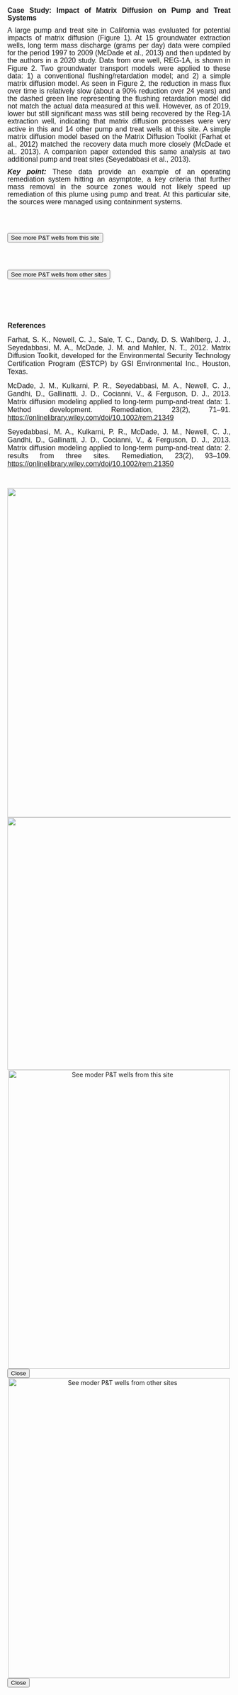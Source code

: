 <div class="col-md-6" style = "text-align: justify;"> 
<p style='margin-top:0in;margin-right:0in;margin-bottom:8.0pt;margin-left:0in;line-height:107%;font-size:15px;font-family:"Calibri",sans-serif;'><strong><span style='font-size:16px;line-height:107%;font-family:"Arial",sans-serif;'>Case Study: Impact of Matrix Diffusion on Pump and Treat Systems</span></strong></p>
  <p style='margin-top:0in;margin-right:0in;margin-bottom:8.0pt;margin-left:0in;line-height:107%;font-size:15px;font-family:"Calibri",sans-serif;'><span style='font-size:16px;line-height:107%;font-family:"Arial",sans-serif;'>A large pump and treat site in California was evaluated for potential impacts of matrix diffusion (Figure 1). At 15 groundwater extraction wells, long term mass discharge (grams per day) data were compiled for the period 1997 to 2009 (McDade et al., 2013) and then updated by the authors in a 2020 study. Data from one well, REG-1A, is shown in Figure 2. Two groundwater transport models were applied to these data: 1) a conventional flushing/retardation model; and 2) a simple matrix diffusion model. As seen in Figure 2, the reduction in mass flux over time is relatively slow (about a 90% reduction over 24 years) and the dashed green line representing the flushing retardation model did not match the actual data measured at this well. However, as of 2019, lower but still significant mass was still being recovered by the Reg-1A extraction well, indicating that matrix diffusion processes were very active in this and 14 other pump and treat wells at this site. A simple matrix diffusion model based on the Matrix Diffusion Toolkit (Farhat et al., 2012) matched the recovery data much more closely (McDade et al,. 2013). A companion paper extended this same analysis at two additional pump and treat sites (Seyedabbasi et al., 2013).</span></p>
  <p style='margin-top:0in;margin-right:0in;margin-bottom:8.0pt;margin-left:0in;line-height:107%;font-size:15px;font-family:"Calibri",sans-serif;'><strong><em><span style='font-size:16px;line-height:107%;font-family:"Arial",sans-serif;'>Key point:&nbsp;</span></em></strong><span style='font-size:16px;line-height:107%;font-family:"Arial",sans-serif;'>These data provide an example of an operating remediation system hitting an asymptote, a key criteria that further mass removal in the source zones would not likely speed up remediation of this plume using pump and treat. At this particular site, the sources were managed using containment systems.</span></p>

<br> </br>

<button type="button"
        class="btn btn-primary"
        data-toggle="modal"
        data-target="#exampleModal">
        See more P&T wells from this site
</button>

<br> </br>

<button type="button"
        class="btn btn-primary"
        data-toggle="modal"
        data-target="#exampleModal2">
        See more P&T wells from other sites
</button>


<br> </br>
<br> </br>
<p style='margin-top:0in;margin-right:0in;margin-bottom:8.0pt;margin-left:0in;line-height:107%;font-size:15px;font-family:"Calibri",sans-serif;'><strong><span style='font-size:16px;line-height:107%;font-family:"Arial",sans-serif;'>References</span></strong></p>
<p><span style="font-size: 16px; font-family: Arial, Helvetica, sans-serif;">Farhat, S. K., Newell, C. J., Sale, T. C., Dandy, D. S. Wahlberg, J. J., Seyedabbasi, M. A., McDade, J. M. and Mahler, N. T., 2012. Matrix Diffusion Toolkit, developed for the Environmental Security Technology Certification Program (ESTCP) by GSI Environmental Inc., Houston, Texas.&nbsp;</span></p>
<p><span style="font-size: 16px; font-family: Arial, Helvetica, sans-serif;">McDade, J. M., Kulkarni, P. R., Seyedabbasi, M. A., Newell, C. J., Gandhi, D., Gallinatti, J. D., Cocianni, V., &amp; Ferguson, D. J., 2013. Matrix diffusion modeling applied to long-term pump-and-treat data: 1. Method development. Remediation, 23(2), 71&ndash;91. <a href="https://onlinelibrary.wiley.com/doi/10.1002/rem.21349" target="_blank">https://onlinelibrary.wiley.com/doi/10.1002/rem.21349</a></span></p>
<p><span style="font-size: 16px; font-family: Arial, Helvetica, sans-serif;">Seyedabbasi, M. A., Kulkarni, P. R., McDade, J. M., Newell, C. J., Gandhi, D., Gallinatti, J. D., Cocianni, V., &amp; Ferguson, D. J., 2013. Matrix diffusion modeling applied to long-term pump-and-treat data: 2. results from three sites. Remediation, 23(2), 93&ndash;109. </span><span style="font-family: Arial, Helvetica, sans-serif;"><a href="https://onlinelibrary.wiley.com/doi/10.1002/rem.21350" target="_blank"><span style="font-size: 16px;">https://onlinelibrary.wiley.com/doi/10.1002/rem.21350</span></a></span></p>
<p><br></p>
</div>


<div class="col-md-6" style = "text-align: center;">

  <img src="06_Matrix/FIG/Tool6b_fig1.png" width= 600 height=743 class="center">

  <img src="06_Matrix/FIG/Tool6b_fig2.png" width= 600 height=570 class="center">

</div>            
          
   
<!-- Modal -->
<div class="modal fade"
        id="exampleModal"
        tabindex="-1"
        role="dialog"
        aria-labelledby="exampleModalLabel"
        aria-hidden="true">
         
<div class="modal-dialog" role="document">
<div class="modal-content">
             
<!-- Add image inside the body of modal -->
<div class="modal-body" style = "text-align: center;">
    <img id="image" src="06_Matrix/FIG/Tool6b_fig3.png" alt="See moder P&T wells from this site" width= 500 height=674 class="center"/>
</div>
     
  <div class="modal-footer">
  <button type="button" class="btn btn-secondary"data-dismiss="modal">
        Close
  </button>
  </div>
</div>
</div>
</div>         

<!-- Modal -->
<div class="modal fade"
        id="exampleModal2"
        tabindex="-1"
        role="dialog"
        aria-labelledby="exampleModalLabel"
        aria-hidden="true">
         
<div class="modal-dialog" role="document">
<div class="modal-content">
             
<!-- Add image inside the body of modal -->
<div class="modal-body" style = "text-align: center;">
    <img id="image" src="06_Matrix/FIG/Tool6b_fig4.png" alt="See moder P&T wells from other sites" width= 500 height=677 class="center"/>
</div>
     
  <div class="modal-footer">
  <button type="button" class="btn btn-secondary"data-dismiss="modal">
        Close
  </button>
  </div>
</div>
</div>
</div>            